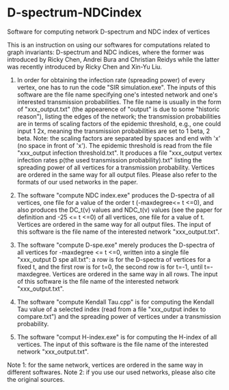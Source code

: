 # D-spectrum-NDCindex
Software for computing network D-spectrum and NDC index of vertices

This is an instruction on using our softwares for computations related to graph invariants: D-spectrum and NDC indices,
where the former was introduced by Ricky Chen, Andrei Bura and Christian Reidys while the latter was recently introduced by
Ricky Chen and Xin-Yu Liu.

1. In order for obtaining the infection rate (spreading power) of every vertex, one
has to run the code "SIR simulation.exe". The inputs of this software
are the file name specifying one's intested network and one's interested transmission probabilities.
The file name is usually in the form of "xxx_output.txt" (the appearence of "output" is due to some "historic reason"),
listing the edges of the network; the transmission probabilities are in terms of scaling factors of the epidemic
threshold, e.g., one could input 1 2x, meaning the transmission probabilities are set to
1 beta, 2 beta. Note: the scaling factors are separated by spaces and end with 'x' (no space in front of 'x').
The epidemic threshold is read from the file "xxx_output infection threshold.txt".
It produces a file "xxx_output vertex infection rates p(the used transmission probability).txt" listing the spreading power of all vertices for a transmission probability.
Vertices are ordered in the same way for all output files.
Please also refer to the formats of our used networks in the paper.

2. The software "compute NDC index.exe" produces the D-spectra of all vertices, one file for a value of the order t (-maxdegree<= t <=0),
and also produces the DC_t(v) values and NDC_t(v) values (see the paper for definition and -25 <= t <=0) of all vertices,
one file for a value of t. Vertices are ordered in the same way for all output files.
The input of this software is the file name of the interested network "xxx_output.txt".

3. The software "compute D-spe.exe" merely produces the D-spectra of all vertices for  -maxdegree <= t <=0, written
into a single file "xxx_output D spe all.txt": a row is for the D-spectra of vertices for a fixed t, and the first row is for t=0, the second row is for t=-1, 
until t=-maxdegree. Vertices are ordered in the same way in all rows.
The input of this software is the file name of the interested network "xxx_output.txt".

4. The software "compute Kendall Tau.cpp" is for computing the Kendall Tau value of a selected index (read from a file "xxx_output index to compare.txt")
and the spreading power of vertices under a transmission probability.



5. The software "comput H-index.exe" is for computing the H-index of all vertices.
The input of this software is the file name of the interested network "xxx_output.txt".

Note 1: for the same network, vertices are ordered in the same way in different softwares.
Note 2: if you use our used networks, please also cite the original sources.
